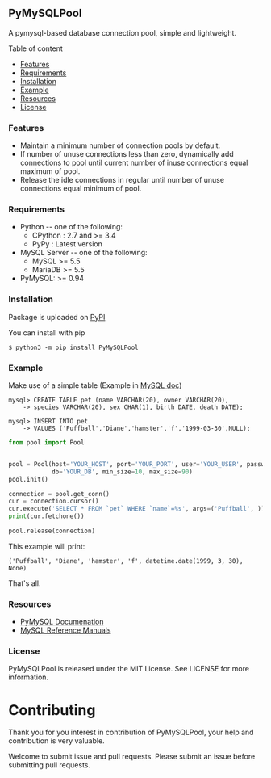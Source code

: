 ## PyMySQLPool

A pymysql-based database connection pool, simple and lightweight.

Table of content

- [Features](https://github.com/zongzhenh/PyMySQLPool#features)
- [Requirements](https://github.com/zongzhenh/PyMySQLPool/blob/master/README.md#requirements)
- [Installation](https://github.com/zongzhenh/PyMySQLPool/blob/master/README.md#installation)
- [Example](https://github.com/zongzhenh/PyMySQLPool/blob/master/README.md#example)
- [Resources](https://github.com/zongzhenh/PyMySQLPool/blob/master/README.md#resources)
- [License](https://github.com/zongzhenh/PyMySQLPool/blob/master/README.md#license)

### Features

- Maintain a minimum number of connection pools by default.
- If number of unuse connections less than zero, dynamically add connections to pool until current number of inuse connections equal maximum of pool.
- Release the idle connections in regular until number of unuse connections equal minimum of pool.

### Requirements

- Python -- one of the following:
    - CPython : 2.7 and >= 3.4
    - PyPy : Latest version
- MySQL Server -- one of the following:
    - MySQL >= 5.5
    - MariaDB >= 5.5
- PyMySQL: >= 0.94

### Installation

Package is uploaded on [PyPI](https://github.com/zongzhenh/PyMySQLPool/blob/master/README.md#pymysqlpool)

You can install with pip

```
$ python3 -m pip install PyMySQLPool
```

### Example

Make use of a simple table (Example in [MySQL doc](https://dev.mysql.com/doc/refman/8.0/en/creating-tables.html))

```mysql
mysql> CREATE TABLE pet (name VARCHAR(20), owner VARCHAR(20),
    -> species VARCHAR(20), sex CHAR(1), birth DATE, death DATE);

mysql> INSERT INTO pet
    -> VALUES ('Puffball','Diane','hamster','f','1999-03-30',NULL);
```

```python
from pool import Pool


pool = Pool(host='YOUR_HOST', port='YOUR_PORT', user='YOUR_USER', password='YOUR_PASSWORD',
            db='YOUR_DB', min_size=10, max_size=90)
pool.init()

connection = pool.get_conn()
cur = connection.cursor()
cur.execute('SELECT * FROM `pet` WHERE `name`=%s', args=('Puffball', ))
print(cur.fetchone())

pool.release(connection)
```

This example will print:

```
('Puffball', 'Diane', 'hamster', 'f', datetime.date(1999, 3, 30), None)
```

That's all.

### Resources

- [PyMySQL Documenation](https://pymysql.readthedocs.io/en/latest/index.html)
- [MySQL Reference Manuals](https://dev.mysql.com/doc/refman/8.0/en/)

### License

PyMySQLPool is released under the MIT License. See LICENSE for more information.

# Contributing

Thank you for you interest in contribution of PyMySQLPool, your help and contribution is very valuable. 

Welcome to submit issue and pull requests. Please submit an issue before submitting pull requests.
